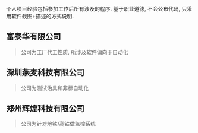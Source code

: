 个人项目经验包括参加工作后所有涉及的程序. 
基于职业道德, 不会公布代码, 只采用软件截图+描述的方式说明.

## 富泰华有限公司 
> 公司为工厂代工性质, 所涉及软件偏向于自动化




## 深圳燕麦科技有限公司
> 公司为测试治具和非标自动化



## 郑州辉煌科技有限公司
> 公司为针对地铁/高铁做监控系统





